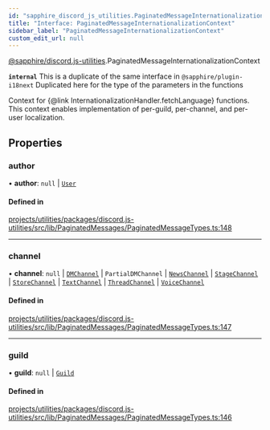 ```yaml
---
id: "sapphire_discord_js_utilities.PaginatedMessageInternationalizationContext"
title: "Interface: PaginatedMessageInternationalizationContext"
sidebar_label: "PaginatedMessageInternationalizationContext"
custom_edit_url: null
---
```


[@sapphire/discord.js-utilities](../modules/sapphire_discord_js_utilities).PaginatedMessageInternationalizationContext

**`internal`** This is a duplicate of the same interface in `@sapphire/plugin-i18next`
Duplicated here for the type of the parameters in the functions

Context for {@link InternationalizationHandler.fetchLanguage} functions.
This context enables implementation of per-guild, per-channel, and per-user localization.

## Properties

### author

• **author**: ``null`` \| [`User`](https://discord.js.org/#/docs/main/stable/class/User)

#### Defined in

[projects/utilities/packages/discord.js-utilities/src/lib/PaginatedMessages/PaginatedMessageTypes.ts:148](https://github.com/sapphiredev/utilities/blob/8a451b58/packages/discord.js-utilities/src/lib/PaginatedMessages/PaginatedMessageTypes.ts#L148)

___

### channel

• **channel**: ``null`` \| [`DMChannel`](https://discord.js.org/#/docs/main/stable/class/DMChannel) \| `PartialDMChannel` \| [`NewsChannel`](https://discord.js.org/#/docs/main/stable/class/NewsChannel) \| [`StageChannel`](https://discord.js.org/#/docs/main/stable/class/StageChannel) \| [`StoreChannel`](https://discord.js.org/#/docs/main/stable/class/StoreChannel) \| [`TextChannel`](https://discord.js.org/#/docs/main/stable/class/TextChannel) \| [`ThreadChannel`](https://discord.js.org/#/docs/main/stable/class/ThreadChannel) \| [`VoiceChannel`](https://discord.js.org/#/docs/main/stable/class/VoiceChannel)

#### Defined in

[projects/utilities/packages/discord.js-utilities/src/lib/PaginatedMessages/PaginatedMessageTypes.ts:147](https://github.com/sapphiredev/utilities/blob/8a451b58/packages/discord.js-utilities/src/lib/PaginatedMessages/PaginatedMessageTypes.ts#L147)

___

### guild

• **guild**: ``null`` \| [`Guild`](https://discord.js.org/#/docs/main/stable/class/Guild)

#### Defined in

[projects/utilities/packages/discord.js-utilities/src/lib/PaginatedMessages/PaginatedMessageTypes.ts:146](https://github.com/sapphiredev/utilities/blob/8a451b58/packages/discord.js-utilities/src/lib/PaginatedMessages/PaginatedMessageTypes.ts#L146)
